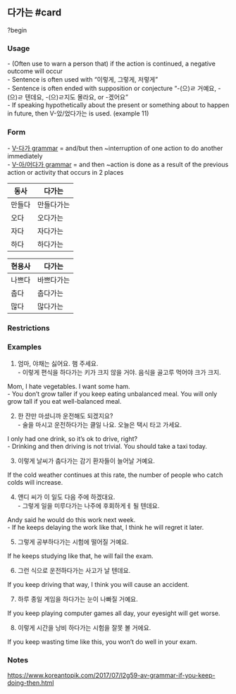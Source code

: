 ## 다가는 #card
?begin
### Usage
- (Often use to warn a person that) if the action is continued, a negative outcome will occur  
- Sentence is often used with “이렇게, 그렇게, 저렇게”  
- Sentence is often ended with supposition or conjecture “-(으)ㄹ 거예요, -(으)ㄹ 텐데요, -(으)ㄹ지도 몰라요, or -겠어요”  
- If speaking hypothetically about the present or something about to happen in future, then V-았/었다가는 is used. (example 11)
### Form
- [V-다가 grammar](https://www.koreantopik.com/2017/05/l2g41-v-grammar-and-theninterruption-of.html) = and/but then ~interruption of one action to do another immediately  
- [V-아/어다가 grammar](https://www.koreantopik.com/2017/06/l2g52-v-grammar-and-thentime-order-of-2.html) = and then ~action is done as a result of the previous action or activity that occurs in 2 places

| 동사  | 다가는   |
| --- | ----- |
| 만들다 | 만들다가는 |
| 오다  | 오다가는  |
| 자다  | 자다가는  |
| 하다  | 하다가는  |

| 현용사 | 다가는   |
| --- | ----- |
| 나쁘다 | 바쁘다가는 |
| 춥다  | 춥다가는  |
| 많다  | 많다가는  |

### Restrictions
### Examples
1. 엄마, 야채는 싫어요. 햄 주세요.  
- 이렇게 편식을 하다가는 키가 크지 않을 거야. 음식을 골고루 먹어야 크가 크지.

Mom, I hate vegetables. I want some ham.  
- You don’t grow taller if you keep eating unbalanced meal. You will only grow tall if you eat well-balanced meal.

  
2. 한 잔만 마셨니까 운전해도 되겠지요?  
- 술을 마시고 운전하다가는 클일 나요. 오늘은 택시 타고 가세요.

I only had one drink, so it’s ok to drive, right?  
- Drinking and then driving is not trivial. You should take a taxi today.

  
3. 이렇게 날씨가 춥다가는 감기 환자들이 늘어날 거예요.

If the cold weather continues at this rate, the number of people who catch colds will increase.

  
4. 앤디 씨가 이 일도 다음 주에 하겠대요.  
- 그렇게 일을 미루다가는 나주에 후회하게ㅔ 될 텐데요.

Andy said he would do this work next week.  
- If he keeps delaying the work like that, I think he will regret it later.

  
5. 그렇게 공부하다가는 시험에 떨어질 거예요.

If he keeps studying like that, he will fail the exam.

  
6. 그런 식으로 운전하다가는 사고가 날 텐데요.

If you keep driving that way, I think you will cause an accident.

  
7. 하루 종일 게임을 하다가는 눈이 나빠질 거예요.

If you keep playing computer games all day, your eyesight will get worse.

  
8. 이렇게 시간을 낭비 하다가는 시험을 잘못 볼 거에요.

If you keep wasting time like this, you won’t do well in your exam.
### Notes
https://www.koreantopik.com/2017/07/l2g59-av-grammar-if-you-keep-doing-then.html